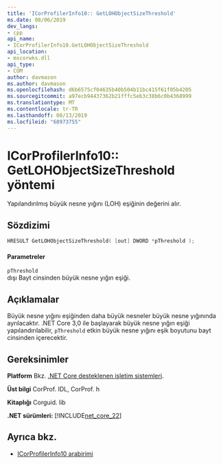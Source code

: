 ```yaml
---
title: 'ICorProfilerInfo10:: GetLOHObjectSizeThreshold'
ms.date: 08/06/2019
dev_langs:
- cpp
api_name:
- ICorProfilerInfo10.GetLOHObjectSizeThreshold
api_location:
- mscorwks.dll
api_type:
- COM
author: davmason
ms.author: davmason
ms.openlocfilehash: d6b6575cf04635b40b504b11bc415f61f05b4205
ms.sourcegitcommit: a97ecb94437362b21fffc5eb3c38b6c0b4368999
ms.translationtype: MT
ms.contentlocale: tr-TR
ms.lasthandoff: 08/13/2019
ms.locfileid: "68973755"
---
```

# <a name="icorprofilerinfo10getlohobjectsizethreshold-method"></a>ICorProfilerInfo10:: GetLOHObjectSizeThreshold yöntemi
  
 Yapılandırılmış büyük nesne yığını (LOH) eşiğinin değerini alır.   
  
## <a name="syntax"></a>Sözdizimi  
  
```cpp
HRESULT GetLOHObjectSizeThreshold( [out] DWORD *pThreshold );
```  
  
#### <a name="parameters"></a>Parametreler  
 `pThreshold` \
 dışı Bayt cinsinden büyük nesne yığın eşiği.
  
## <a name="remarks"></a>Açıklamalar  
 Büyük nesne yığını eşiğinden daha büyük nesneler büyük nesne yığınında ayrılacaktır. .NET Core 3,0 ile başlayarak büyük nesne yığın eşiği yapılandırılabilir, `pThreshold` etkin büyük nesne yığını eşik boyutunu bayt cinsinden içerecektir.

## <a name="requirements"></a>Gereksinimler  
 **Platform** Bkz. [.NET Core desteklenen işletim sistemleri](../../../core/windows-prerequisites.md#net-core-supported-operating-systems).  
  
 **Üst bilgi** CorProf. IDL, CorProf. h  
  
 **Kitaplığı** Corguid. lib  
  
 **.NET sürümleri:** [!INCLUDE[net_core_22](../../../../includes/net-core-30-md.md)]
  
## <a name="see-also"></a>Ayrıca bkz.
- [ICorProfilerInfo10 arabirimi](../../../../docs/framework/unmanaged-api/profiling/icorprofilerinfo10-interface.md)

